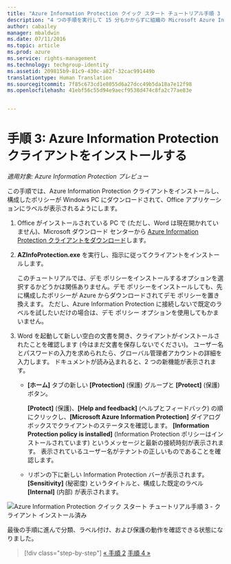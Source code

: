 ```yaml
---
title: "Azure Information Protection クイック スタート チュートリアル手順 3 | Azure Rights Management"
description: "4 つの手順を実行して 15 分もかからずに組織の Microsoft Azure Information Protection を簡単に試すことができる概要チュートリアルの手順 3 です。"
author: cabailey
manager: mbaldwin
ms.date: 07/11/2016
ms.topic: article
ms.prod: azure
ms.service: rights-management
ms.technology: techgroup-identity
ms.assetid: 209815b9-81c9-430c-a82f-32cac991449b
translationtype: Human Translation
ms.sourcegitcommit: 7f85c673cd1e8055d6a27dcc49b5da18a7e12f98
ms.openlocfilehash: 41ebf56c55d94e9aecf9538d474c8fa2c77ae83e


---
```


# 手順 3: Azure Information Protection クライアントをインストールする 

*適用対象: Azure Information Protection プレビュー*

この手順では、Azure Information Protection クライアントをインストールし、構成したポリシーが Windows PC にダウンロードされて、Office アプリケーションにラベルが表示されるようにします。 

1. Office がインストールされている PC で (ただし、Word は現在開かれていません)、Microsoft ダウンロード センターから [Azure Information Protection クライアントをダウンロード](https://www.microsoft.com/en-us/download/details.aspx?id=53018)します。 

2. **AZInfoProtection.exe** を実行し、指示に従ってクライアントをインストールします。

    このチュートリアルでは、デモ ポリシーをインストールするオプションを選択するかどうかは関係ありません。デモ ポリシーをインストールしても、先に構成したポリシーが Azure からダウンロードされてデモ ポリシーを置き換えます。 ただし、Azure Information Protection に接続しないで既定のラベルを試したいだけの場合は、デモ ポリシー オプションを使用してもかまいません。 

3. Word を起動して新しい空白の文書を開き、クライアントがインストールされたことを確認します (今はまだ文書を保存しないでください)。 ユーザー名とパスワードの入力を求められたら、グローバル管理者アカウントの詳細を入力します。 ドキュメントが読み込まれると、2 つの新機能が表示されます。

    - **[ホーム]** タブの新しい **[Protection]** (保護) グループと **[Protect]** (保護) ボタン。

        **[Protect]** (保護)、**[Help and feedback]** (ヘルプとフィードバック) の順にクリックし、**[Microsoft Azure Information Protection]** ダイアログ ボックスでクライアントのステータスを確認します。 **[Information Protection policy is installed]** (Information Protection ポリシーはインストールされています) というメッセージと最新の接続時刻が表示されます。 表示されているユーザー名がテナントの正しいものであることを確認します。

    - リボンの下に新しい Information Protection バーが表示されます。 **[Sensitivity]** (秘密度) というタイトルと、構成した既定のラベル **[Internal]** (内部) が表示されます。 


![Azure Information Protection クイック スタート チュートリアル手順 3 - クライアント インストール済み](../media/word2013-callouts.png)

最後の手順に進んで分類、ラベル付け、および保護の動作を確認できる状態になりました。

>[!div class="step-by-step"]
[&#171; 手順 2](infoprotect-tutorial-step2.md)
[手順 4 &#187;](infoprotect-tutorial-step4.md)


<!--HONumber=Jul16_HO3-->


